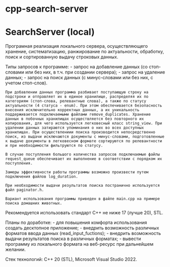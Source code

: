 # cpp-search-server
# SearchServer (local)

Програмная реализация локального сервера, осуществляющего хранение, систематизацию, ранжирование по актуальности, обработку, поиск и сортированную выдачу строковых данных. 

Типы запросов к программе: 
    - запрос на добавление данных (со стоп-словами или без них, в т.ч. при создании сервера);
    - запрос на удаление данных;
    - запрос на поиск данных (с минус-словами или без них, с учетом стоп-слов).
    
    При добавлении данных программа разбивает поступающую строку на подстроки и отправляет их в единое хранилище, распределяя их по категориям (стоп-слова, релевантные слова), а также по статусу актуальности (4 статуса - enum). При этом обеспечивается безопасность внесения исключительно корректных данных, а их уникальность поддерживается подключаемыми файлами remove_duplicates. Хранение данных в побочных хранилищах осуществляется без повторного их копирования, для чего используется легковесный класс string_view. При удалении данных затираются упоминания о них во всех доступных хранилищах. При осуществлениии поиска производится непосредственно поиск, из выдачи исключаются документы с минус-словами, подготовленные к выдаче документы в легковесном формате сортируются по релевантности и при необходимости фильтруются по статусу. 
    
    В случае поступления большого количества запросов подключаемые файлы request_queue обеспечивает их выполнение в соответствии с порядком их поступления.
    
    Замеры эффективности работы программы возможно произвести путем подключения файлов log_duration. 
   
    При необходимости выдачи результатов поиска постранично используется файл paginator.h.
    
    Вариант использования программы приведен в файле main.cpp на примере поиска домашних животных.
    
Рекомендуется использовать стандарт C++ не ниже 17 (лучше 20), STL.

Планы по доработке:
    - для повышения комфорта использования создать десктопное приложение;
    - внедрить возможность различных форматов ввода данных (read_input_fuctions);
    - внедрить возможность выдачи результатов поиска в различных форматах;
    - вывести программу из локального формата на веб-ресурс при дальнейшем желании.

Стек технологий: C++ 20 (STL), Microsoft Visual Studio 2022. 
        


